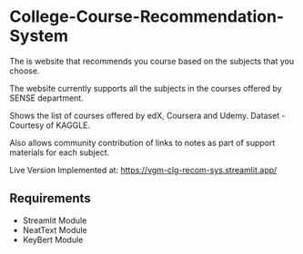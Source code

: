 # College-Course-Recommendation-System

The is website that recommends you course based on the subjects that you choose.

The website currently supports all the subjects in the courses offered by SENSE department.

Shows the list of courses offered by edX, Coursera and Udemy.
Dataset - Courtesy of KAGGLE.


Also allows community contribution of links to notes as part of support materials for each subject.

Live Version Implemented at: https://vgm-clg-recom-sys.streamlit.app/

## Requirements
* Streamlit Module
* NeatText Module
* KeyBert Module


